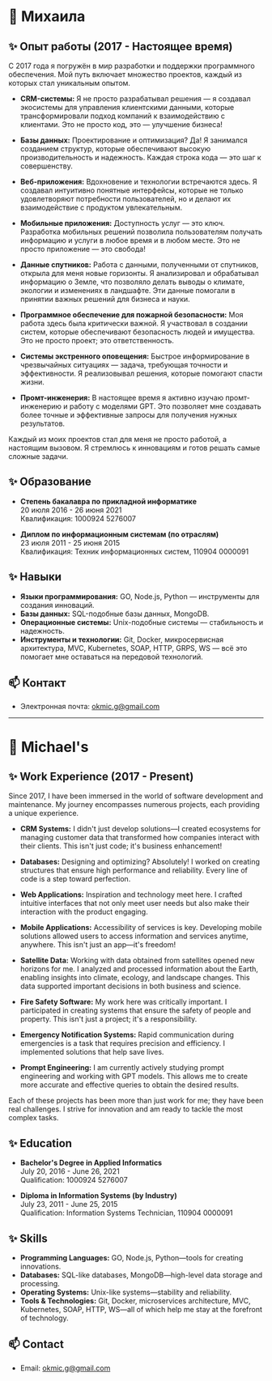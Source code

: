 # 👋 Михаила

## ✨ Опыт работы (2017 - Настоящее время)

С 2017 года я погружён в мир разработки и поддержки программного обеспечения. Мой путь включает множество проектов, каждый из которых стал уникальным опытом.

- **CRM-системы:** Я не просто разрабатывал решения — я создавал экосистемы для управления клиентскими данными, которые трансформировали подход компаний к взаимодействию с клиентами. Это не просто код, это — улучшение бизнеса!

- **Базы данных:** Проектирование и оптимизация? Да! Я занимался созданием структур, которые обеспечивают высокую производительность и надежность. Каждая строка кода — это шаг к совершенству.

- **Веб-приложения:** Вдохновение и технологии встречаются здесь. Я создавал интуитивно понятные интерфейсы, которые не только удовлетворяют потребности пользователей, но и делают их взаимодействие с продуктом увлекательным.

- **Мобильные приложения:** Доступность услуг — это ключ. Разработка мобильных решений позволила пользователям получать информацию и услуги в любое время и в любом месте. Это не просто приложение — это свобода!

- **Данные спутников:** Работа с данными, полученными от спутников, открыла для меня новые горизонты. Я анализировал и обрабатывал информацию о Земле, что позволяло делать выводы о климате, экологии и изменениях в ландшафте. Эти данные помогали в принятии важных решений для бизнеса и науки.

- **Программное обеспечение для пожарной безопасности:** Моя работа здесь была критически важной. Я участвовал в создании систем, которые обеспечивают безопасность людей и имущества. Это не просто проект; это ответственность.

- **Системы экстренного оповещения:** Быстрое информирование в чрезвычайных ситуациях — задача, требующая точности и эффективности. Я реализовывал решения, которые помогают спасти жизни.

- **Промт-инженерия:** В настоящее время я активно изучаю промт-инженерию и работу с моделями GPT. Это позволяет мне создавать более точные и эффективные запросы для получения нужных результатов.

Каждый из моих проектов стал для меня не просто работой, а настоящим вызовом. Я стремлюсь к инновациям и готов решать самые сложные задачи.

## ✨ Образование

- **Степень бакалавра по прикладной информатике**  
  20 июля 2016 - 26 июня 2021  
  Квалификация: 1000924 5276007

- **Диплом по информационным системам (по отраслям)**  
  23 июля 2011 - 25 июня 2015  
  Квалификация: Техник информационных систем, 110904 0000091

## ✨ Навыки

- **Языки программирования:** GO, Node.js, Python — инструменты для создания инноваций.
- **Базы данных:** SQL-подобные базы данных, MongoDB.
- **Операционные системы:** Unix-подобные системы — стабильность и надежность.
- **Инструменты и технологии:** Git, Docker,  микросервисная архитектура, MVC, Kubernetes, SOAP, HTTP, GRPS, WS — всё это помогает мне оставаться на передовой технологий.

## 📫 Контакт

- Электронная почта: [okmic.g@gmail.com](mailto:okmic.g@gmail.com)

---

# 👋 Michael's

## ✨ Work Experience (2017 - Present)

Since 2017, I have been immersed in the world of software development and maintenance. My journey encompasses numerous projects, each providing a unique experience.

- **CRM Systems:** I didn't just develop solutions—I created ecosystems for managing customer data that transformed how companies interact with their clients. This isn't just code; it's business enhancement!

- **Databases:** Designing and optimizing? Absolutely! I worked on creating structures that ensure high performance and reliability. Every line of code is a step toward perfection.

- **Web Applications:** Inspiration and technology meet here. I crafted intuitive interfaces that not only meet user needs but also make their interaction with the product engaging.

- **Mobile Applications:** Accessibility of services is key. Developing mobile solutions allowed users to access information and services anytime, anywhere. This isn't just an app—it's freedom!

- **Satellite Data:** Working with data obtained from satellites opened new horizons for me. I analyzed and processed information about the Earth, enabling insights into climate, ecology, and landscape changes. This data supported important decisions in both business and science.

- **Fire Safety Software:** My work here was critically important. I participated in creating systems that ensure the safety of people and property. This isn't just a project; it's a responsibility.

- **Emergency Notification Systems:** Rapid communication during emergencies is a task that requires precision and efficiency. I implemented solutions that help save lives.

- **Prompt Engineering:** I am currently actively studying prompt engineering and working with GPT models. This allows me to create more accurate and effective queries to obtain the desired results.

Each of these projects has been more than just work for me; they have been real challenges. I strive for innovation and am ready to tackle the most complex tasks.

## ✨ Education

- **Bachelor's Degree in Applied Informatics**  
  July 20, 2016 - June 26, 2021  
  Qualification: 1000924 5276007

- **Diploma in Information Systems (by Industry)**  
  July 23, 2011 - June 25, 2015  
  Qualification: Information Systems Technician, 110904 0000091

## ✨ Skills

- **Programming Languages:** GO, Node.js, Python—tools for creating innovations.
- **Databases:** SQL-like databases, MongoDB—high-level data storage and processing.
- **Operating Systems:** Unix-like systems—stability and reliability.
- **Tools & Technologies:** Git, Docker, microservices architecture, MVC, Kubernetes, SOAP, HTTP, WS—all of which help me stay at the forefront of technology.

## 📫 Contact

- Email: [okmic.g@gmail.com](mailto:okmic.g@gmail.com)
